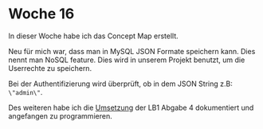 # Woche 16

In dieser Woche habe ich das Concept Map erstellt.

Neu für mich war, dass man in MySQL JSON Formate speichern kann.
Dies nennt man NoSQL feature. Dies wird in unserem Projekt benutzt, um die Userrechte zu speichern.

Bei der Authentifizierung wird überprüft, ob in dem JSON String z.B: `\"admin\"`.

Des weiteren habe ich die [Umsetzung](LB1/Abgabe4/readme.md) der LB1 Abgabe 4 dokumentiert und angefangen zu programmieren.
